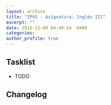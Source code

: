 ```yaml
---
layout: archive
title: "IPVG - Asignatura: Inglés III"
excerpt: ""
date: 2016-12-09 04:49:54 -0400
categories: 
author_profile: true
---
```


## Tasklist

- TODO

## Changelog

